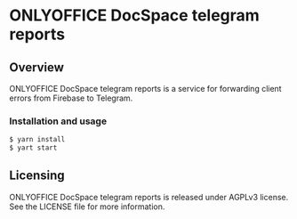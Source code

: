 # ONLYOFFICE DocSpace telegram reports

## Overview

ONLYOFFICE DocSpace telegram reports is a service for forwarding client errors from Firebase to Telegram.

### Installation and usage

```bash
$ yarn install
$ yart start
```

## Licensing 

ONLYOFFICE DocSpace telegram reports is released under AGPLv3 license. See the LICENSE file for more information.
